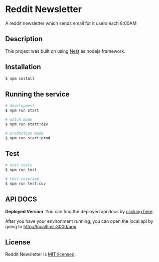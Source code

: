 # Reddit Newsletter

A reddit newsletter which sends email for it users each 8:00AM

## Description

This project was built on using [Nest](https://github.com/nestjs/nest) as nodejs framework.

## Installation

```bash
$ npm install
```

## Running the service

```bash
# development
$ npm run start

# watch mode
$ npm run start:dev

# production mode
$ npm run start:prod
```

## Test

```bash
# unit tests
$ npm run test

# test coverage
$ npm run test:cov
```

## API DOCS

**Deployed Version**: You can find the deployed api docs by [clicking here](git@github.com:clovisdasilvaneto/reddit-newsletter.git).

After you have your environment running, you can open the local api by going to [http://localhost:3000/api/](http://localhost:3000/api/)

## License

Reddit Newsletter is [MIT licensed](https://github.com/nestjs/nest/blob/master/LICENSE).
